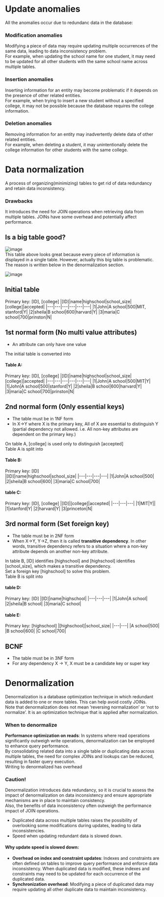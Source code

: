 # Update anomalies
All the anomalies occur due to redundanc data in the database:
### Modification anomalies
Modifying a piece of data may require updating multiple occurrences of the same data, leading to data inconsistency problem.<br>
For example, when updating the school name for one student, it may need to be updated for all other students with the same school name across multiple tables.
### Insertion anomalies
Inserting information for an entity may become problematic if it depends on the presence of other related entities.<br>
For example, when trying to insert a new student without a specified college, it may not be possible because the database requires the college information.<br>
### Deletion anomalies
Removing information for an entity may inadvertently delete data of other related entities.<br>
For example, when deleting a student, it may unintentionally delete the college information for other students with the same college.

# Data normalization
A process of organizing(minimizing) tables to get rid of data redundancy and retain data inconsistency.
### Drawbacks
It introduces the need for JOIN operations when retrieving data from multiple tables. JOINs have some overhead and potentially affect performance.<br>

## Is a big table good?
![image](https://user-images.githubusercontent.com/67142421/203905904-0b691b1f-2798-4b12-85f0-45daf6e2d466.png)<br>
This table above looks great because every piece of information is displayed in a single table. However, actually this big table is problematic.<br>
The reason is written below in the denormalization section.<br>

![image](https://user-images.githubusercontent.com/67142421/205222225-f131a5ca-c18a-4478-b72b-a8372c63afa9.png)

## Initial table
Primary key: [ID], [college]
|[ID]|name|highschool|school_size|[college]|accepted|
|---|---|---|---|---|---|
|1|John|A school|500|MIT, stanford|Y|
|2|sheila|B school|600|harvard|Y|
|3|maria|C school|700|prinston|N|

## 1st normal form (No multi value attributes)
- An attribute can only have one value

The initial table is converted into
#### Table A:
Primary key: [ID], [college]
|[ID]|name|highschool|school_size|[college]|accepted|
|---|---|---|---|---|---|
|1|John|A school|500|MIT|Y|
|1|John|A school|500|stanford|Y|
|2|sheila|B school|600|harvard|Y|
|3|maria|C school|700|prinston|N|

## 2nd normal form (Only essential keys)
- The table must be in 1NF form
- In X->Y where X is the primary key, All of X are essential to distinguish Y (partial dependency not allowed. i.e. All non-key attributes are dependent on the primary key.)

On table A, [college] is used only to distinguish [accepted]<br>
Table A is split into
#### Table B:
Primary key: [ID]<br>
|[ID]|name|highschool|school_size|
|---|---|---|---|
|1|John|A school|500|
|2|sheila|B school|600|
|3|maria|C school|700|
#### table C:
Primary key: [ID], [college]
|[ID]|[college]|accepted|
|---|---|---|
|1|MIT|Y||
|1|stanford|Y|
|2|harvard|Y|
|3|princeton|N|

## 3rd normal form (Set foreign key)
- The table must be in 2NF form
- When X->Y, Y->Z, then it is called **transitive dependency**. In other words, transitive dependency refers to a situation where a non-key attribute depends on another non-key attribute.<br>

In table B, [ID] identifies [highschool] and [highschool] identifies [school_size], which makes a transitive dependency.<br>
Set a foreign key [highschool] to solve this problem.<br>
Table B is split into
#### table D:
Primary key: [ID]
|[ID]|name|highschool|
|---|---|---|
|1|John|A school|
|2|sheila|B school|
|3|maria|C school|
#### table E:
Primary key: [highschool]
|[highschool]|school_size|
|---|---|
|A school|500|
|B school|600|
|C school|700|

## BCNF
- The table must be in 3NF form
- For any dependency X → Y, X must be a candidate key or super key
 
# Denormalization
Denormalization is a database optimization technique in which redundant data is added to one or more tables. This can help avoid costly JOINs.<br>
Note that denormalization does not mean ‘reversing normalization’ or ‘not to normalize’. It is an optimization technique that is applied after normalization.

### When to denormalize
**Performance optimization on reads**: In systems where read operations significantly outweigh write operations, denormalization can be employed to enhance query performance.<br>
By consolidating related data into a single table or duplicating data across multiple tables, the need for complex JOINs and lookups can be reduced, resulting in faster query execution.<br>
Writing to denormalized has overhead
### Caution!
Denormalization introduces data redundancy, so it is crucial to assess the impact of denormalization on data inconsistency and ensure appropriate mechanisms are in place to maintain consistency.<br>
Also, the benefits of data inconsistency often outweigh the performance impact of JOIN operations.<br>
- Duplicated data across multiple tables raises the possibility of overlooking some modifications during updates, leading to data inconsistencies.
- Speed when updating redundant data is slowed down.
#### Why update speed is slowed down:
- **Overhead on index and constraint updates**: Indexes and constraints are often defined on tables to improve query performance and enforce data inconsistency. When duplicated data is modified, these indexes and constraints may need to be updated for each occurrence of the duplicated data.
- **Synchronization overhead**: Modifying a piece of duplicated data may require updating all other duplicate data to maintain inconsistency.
